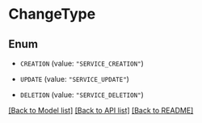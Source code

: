 # ChangeType

## Enum


* `CREATION` (value: `"SERVICE_CREATION"`)

* `UPDATE` (value: `"SERVICE_UPDATE"`)

* `DELETION` (value: `"SERVICE_DELETION"`)


[[Back to Model list]](../README.md#documentation-for-models) [[Back to API list]](../README.md#documentation-for-api-endpoints) [[Back to README]](../README.md)


